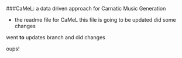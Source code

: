 ###CaMeL: a data driven approach for Carnatic Music Generation

* the readme file for CaMeL
this file is going to be updated
did some changes

went __to__ updates branch and did changes

oups!

